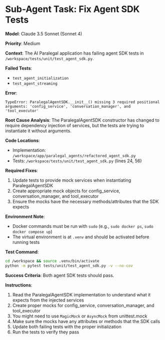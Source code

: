 # Sub-Agent Task: Fix Agent SDK Tests

**Model**: Claude 3.5 Sonnet (Sonnet 4)

**Priority**: Medium

**Context**:
The AI Paralegal application has failing agent SDK tests in `/workspace/tests/unit/test_agent_sdk.py`.

**Failed Tests**:
- `test_agent_initialization`
- `test_agent_streaming`

**Error**:
```
TypeError: ParalegalAgentSDK.__init__() missing 3 required positional arguments: 'config_service', 'conversation_manager', and 'tool_executor'
```

**Root Cause Analysis**:
The ParalegalAgentSDK constructor has changed to require dependency injection of services, but the tests are trying to instantiate it without arguments.

**Code Locations**:
- Implementation: `/workspace/app/paralegal_agents/refactored_agent_sdk.py`
- Tests: `/workspace/tests/unit/test_agent_sdk.py` (lines 24, 56)

**Required Fixes**:
1. Update tests to provide mock services when instantiating ParalegalAgentSDK
2. Create appropriate mock objects for config_service, conversation_manager, and tool_executor
3. Ensure the mocks have the necessary methods/attributes that the SDK expects

**Environment Note**:
- Docker commands must be run with `sudo` (e.g., `sudo docker ps`, `sudo docker compose up`)
- The virtual environment is at `.venv` and should be activated before running tests

**Test Command**:
```bash
cd /workspace && source .venv/bin/activate
python -m pytest tests/unit/test_agent_sdk.py -v --no-cov
```

**Success Criteria**:
Both agent SDK tests should pass.

**Instructions**:
1. Read the ParalegalAgentSDK implementation to understand what it expects from the injected services
2. Create proper mocks for config_service, conversation_manager, and tool_executor
3. You might need to use `MagicMock` or `AsyncMock` from unittest.mock
4. Make sure the mocks have any attributes or methods that the SDK calls
5. Update both failing tests with the proper initialization
6. Run the tests to verify they pass